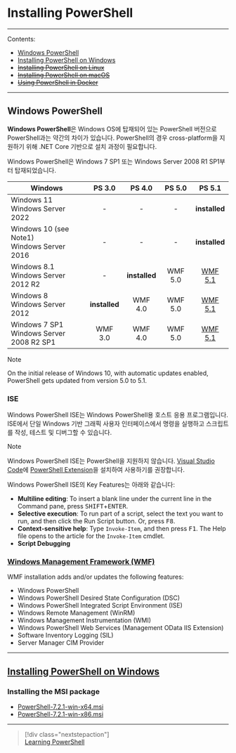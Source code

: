 ﻿
# Installing PowerShell

---

Contents:

- [Windows PowerShell](#windows-powershell)
- [Installing PowerShell on Windows](#Installing-PowerShell-on-Windows)
- [~~Installing PowerShell on Linux~~](https://docs.microsoft.com/en-us/powershell/scripting/install/installing-powershell-on-linux)
- [~~Installing PowerShell on macOS~~](https://docs.microsoft.com/en-us/powershell/scripting/install/installing-powershell-on-macos)
- [~~Using PowerShell in Docker~~](https://docs.microsoft.com/en-us/powershell/scripting/install/powershell-in-docker)

---

## Windows PowerShell

**Windows PowerShell**은 Windows OS에 탑재되어 있는 PowerShell 버전으로 PowerShell과는 약간의 차이가 있습니다.
PowerShell의 경우 cross-platform을 지원하기 위해 .NET Core 기반으로 설치 과정이 필요합니다.

Windows PowerShell은 Windows 7 SP1 또는 Windows Server 2008 R1 SP1부터 탑재되었습니다.

| Windows | PS 3.0 | PS 4.0 | PS 5.0 | PS 5.1 |
|---|:---:|:---:|:---:|:---:|
| Windows 11<br>Windows Server 2022 | - | - | - | **installed** |
| Windows 10 (see Note1)<br>Windows Server 2016 | - | - | - | **installed** |
| Windows 8.1<br>Windows Server 2012 R2 | - | **installed** | WMF 5.0 | [WMF 5.1](https://www.microsoft.com/download/details.aspx?id=54616) |
| Windows 8<br>Windows Server 2012 | **installed** | WMF 4.0 | WMF 5.0 | [WMF 5.1](https://www.microsoft.com/download/details.aspx?id=54616) |
| Windows 7 SP1<br>Windows Server 2008 R2 SP1 | WMF 3.0 | WMF 4.0 | WMF 5.0 | [WMF 5.1](https://www.microsoft.com/download/details.aspx?id=54616) |

> [!NOTE]  
> On the initial release of Windows 10, with automatic updates enabled, PowerShell gets updated from version 5.0 to 5.1.

### ISE

Windows PowerShell ISE는 Windows PowerShell용 호스트 응용 프로그램입니다. ISE에서 단일 Windows 기반 그래픽 사용자 인터페이스에서 명령을 실행하고 스크립트를 작성, 테스트 및 디버그할 수 있습니다.

> [!NOTE]  
> Windows PowerShell ISE는 PowerShell을 지원하지 않습니다. [Visual Studio Code](https://code.visualstudio.com/)에 [PowerShell Extension](https://marketplace.visualstudio.com/items?itemName=ms-vscode.PowerShell)을 설치하여 사용하기를 권장합니다.

Windows PowerShell ISE의 Key Features는 아래와 같습니다:

- **Multiline editing**: To insert a blank line under the current line in the Command pane, press <kbd>SHIFT</kbd>+<kbd>ENTER</kbd>.
- **Selective execution**: To run part of a script, select the text you want to run, and then click the Run Script button. Or, press <kbd>F8</kbd>.
- **Context-sensitive help**: Type `Invoke-Item`, and then press <kbd>F1</kbd>. The Help file opens to the article for the `Invoke-Item` cmdlet.
- **Script Debugging**

### [Windows Management Framework (WMF)](https://docs.microsoft.com/en-us/powershell/scripting/windows-powershell/wmf/overview)

WMF installation adds and/or updates the following features:

- Windows PowerShell
- Windows PowerShell Desired State Configuration (DSC)
- Windows PowerShell Integrated Script Environment (ISE)
- Windows Remote Management (WinRM)
- Windows Management Instrumentation (WMI)
- Windows PowerShell Web Services (Management OData IIS Extension)
- Software Inventory Logging (SIL)
- Server Manager CIM Provider

---

## [Installing PowerShell on Windows](https://docs.microsoft.com/en-us/powershell/scripting/install/installing-powershell-on-windows)

### Installing the MSI package

- [PowerShell-7.2.1-win-x64.msi](https://github.com/PowerShell/PowerShell/releases/download/v7.2.1/PowerShell-7.2.1-win-x64.msi)
- [PowerShell-7.2.1-win-x86.msi](https://github.com/PowerShell/PowerShell/releases/download/v7.2.1/PowerShell-7.2.1-win-x86.msi)

---

> [!div class="nextstepaction"]  
> [Learning PowerShell](Learning-PowerShell.md)
